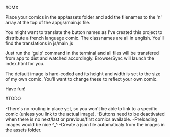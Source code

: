 #CMX

Place your comics in the app/assets folder and add the filenames to the 'n' array at the top of the app/js/main.js file. 

You might want to translate the button names as I've created this project to distribute a french language comic. The classnames are all in english. You'll find the translations in js/main.js

Just run the 'gulp' command in the terminal and all files will be transfered from app to dist and watched accordingly. BrowserSync will launch the index.html for you.

The default image is hard-coded and its height and width is set to the size of my own comic. You'll want to change these to reflect your own comic.

Have fun!

#TODO

-There's no routing in place yet, so you won't be able to link to a specific comic (unless you link to the actual image).
-Buttons need to be deactivated when there is no next/last or previous/first comics available.
-Preloading images would be nice ^_^
-Create a json file automaticaly from the images in the assets folder.


